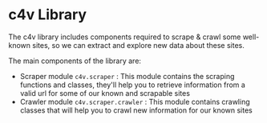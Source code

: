 # c4v Library

The c4v library includes components required to scrape & crawl some well-known sites, so we can extract and explore new data about these sites.  

The main components of the library are:
* Scraper module `c4v.scraper` : This module contains the scraping functions and classes,  they'll help you to retrieve information from a valid url for some of our known and scrapable sites
* Crawler module `c4v.scraper.crawler` : This module contains crawling classes that will help you to crawl new information for our known sites


